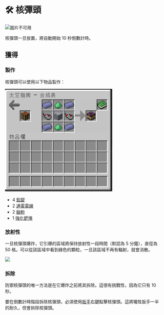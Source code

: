 # 🛠 核彈頭



![圖片不可用](https://camo.githubusercontent.com/62a0a99567dab63122cb8b335b6de4da42b73619068ffe77000fba56355b9ade/68747470733a2f2f692e696d6775722e636f6d2f6769367634736f2e706e67)

核彈頭一旦放置，將自動開始 10 秒倒數計時。

## 獲得

### 製作

核彈頭可以使用以下物品製作：

![](<../.gitbook/assets/image (228) (1) (1).png>)

* 4 [鉛錠](../item-1/Lead-Ingot.md)
* 2 [通電電線](Energized-Wire.md)
* 2 [鈾粉](uranium-dust.md)
* 1 [強化鈀塊](Reinforced-Palladium-Block.md)

### 放射性

一旦核彈頭爆炸，它引爆的區域將保持放射性一段時間（默認為 5 分鐘），直徑為 50 格。可以從該區域中看到綠色的顆粒，一旦該區域不再有輻射，就會消散。

![](https://camo.githubusercontent.com/cc006aee6add956a19e0440730326e229fb892ea2798db889c07fb14362003d6/68747470733a2f2f692e696d6775722e636f6d2f316349464c62522e706e67)

### 拆除

防禦核彈頭的唯一方法是在它爆炸之前將其拆除。這很有挑戰性，因為它只有 10 秒。

要在倒數計時階段拆除核彈頭，必須使用[扳手](Wrench.md)右鍵點擊核彈頭。這將犧牲扳手一半的耐久，但會拆除核彈頭。
